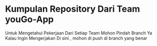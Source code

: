 # Kumpulan Repository Dari Team youGo-App

Untuk Mengetahui Pekerjaan Dari Setiap Team Mohon Pindah Branch Ya </br>
Kalau Ingin Mengerjakan Di sini , mohon di push di branch yang benar

